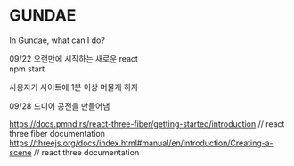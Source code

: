 # GUNDAE
In Gundae, what can I do?

09/22
오랜만에 시작하는 새로운 react <br/>
npm start

사용자가 사이트에 1분 이상 머물게 하자

09/28
드디어 공전을 만들어냄

https://docs.pmnd.rs/react-three-fiber/getting-started/introduction // react three fiber documentation
https://threejs.org/docs/index.html#manual/en/introduction/Creating-a-scene // react three documentation